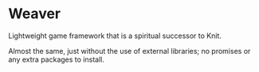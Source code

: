 # Weaver

Lightweight game framework that is a spiritual successor to Knit.

Almost the same, just without the use of external libraries; no promises or any extra packages to install.